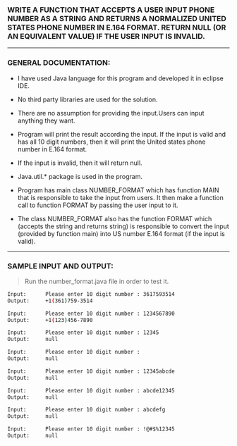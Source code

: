 ﻿### WRITE A FUNCTION THAT ACCEPTS A USER INPUT PHONE NUMBER AS A STRING AND RETURNS A NORMALIZED UNITED STATES PHONE NUMBER IN E.164 FORMAT. RETURN NULL (OR AN EQUIVALENT VALUE) IF THE USER INPUT IS INVALID.

------------------------------------------------------------------------------------------------

### GENERAL DOCUMENTATION:

- I have used Java language for this program and developed it in eclipse IDE.
- No third party libraries are used for the solution.
- There are no assumption for providing the input.Users can input anything they want. 
- Program will print the result according the input. If the input is valid and has all 10 digit 
  numbers, then it will print the United states phone number in E.164 format. 

- If the input is invalid, then it will return null. 
- Java.util.* package is used in the program.
- Program has main class NUMBER_FORMAT which has function MAIN that is responsible to take the input 
  from users. It then make a function call to function FORMAT by passing the user input to it.

- The class NUMBER_FORMAT also has the function FORMAT which (accepts the string and returns string) 
  is responsible to convert the input (provided by function main) into US number E.164 format (if the input is valid).

-----------------------------------------------------------------------------------------------------------------------

### SAMPLE INPUT AND OUTPUT:

> Run the number_format.java file in order to test it.

```sh
Input: 		Please enter 10 digit number : 3617593514
Output: 	+1(361)759-3514
```
```sh
Input: 		Please enter 10 digit number : 1234567890
Output: 	+1(123)456-7890
```
```sh
Input: 		Please enter 10 digit number : 12345
Output: 	null
```
```sh
Input: 		Please enter 10 digit number :
Output: 	null
```
```sh
Input: 		Please enter 10 digit number : 12345abcde
Output: 	null
```
```sh
Input:	 	Please enter 10 digit number : abcde12345
Output: 	null
```
```sh
Input: 		Please enter 10 digit number : abcdefg
Output: 	null
```
```sh
Input: 		Please enter 10 digit number : !@#$%12345
Output: 	null
```
